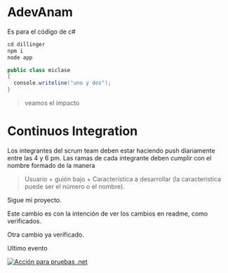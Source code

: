 # AdevAnam
Es para el código de c#


```c#
cd dillinger
npm i
node app
```


```c#
public class miclase
{
  console.writeline("uno y dos");
}
```

> veamos el impacto


# Continuos Integration

Los integrantes del scrum team deben estar haciendo push diariamente entre las 4 y 6 pm. 
Las ramas de cada integrante deben cumplir con el nombre formado de la manera 

> Usuario + guión bajo + Característica a desarrollar     (la caracteristica puede ser el número o el nombre).



Sigue mi proyecto.

Este cambio es con la intención de ver los cambios en readme, como verificados.

Otra cambio ya verificado.

Ultimo evento

[![Acción para pruebas .net](https://github.com/thorsolutionsmx/AdevAnam/actions/workflows/pruebas.yml/badge.svg)](https://github.com/thorsolutionsmx/AdevAnam/actions/workflows/pruebas.yml)

